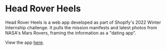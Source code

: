 # Head Rover Heels

Head Rover Heels is a web app developed as part of Shopify's 2022 Winter Internship challenge. It pulls the mission manifests and latest photos from NASA's Mars Rovers, framing the information as a "dating app".

View the app [here](https://headroverheels.web.app/).
